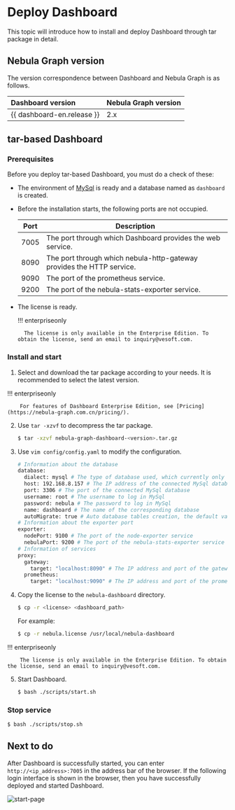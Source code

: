 # Deploy Dashboard

This topic will introduce how to install and deploy Dashboard through tar package in detail.

## Nebula Graph version

The version correspondence between Dashboard and Nebula Graph is as follows.

|Dashboard version|Nebula Graph version|
|:---|:---|
|{{ dashboard-en.release }}|2.x|

## tar-based Dashboard

### Prerequisites

Before you deploy tar-based Dashboard, you must do a check of these:

- The environment of [MySql](https://www.mysql.com/) is ready and a database named as `dashboard` is created.
- Before the installation starts, the following ports are not occupied.
  
  | Port | Description |
  | ---- | ---- |
  | 7005 | The port through which Dashboard provides the web service. |
  | 8090 | The port through which nebula-http-gateway provides the HTTP service. |
  | 9090 | The port of the prometheus service. |
  | 9200 | The port of the nebula-stats-exporter service. |

- The license is ready.

  !!! enterpriseonly

        The license is only available in the Enterprise Edition. To obtain the license, send an email to inquiry@vesoft.com.

### Install and start

1. Select and download the tar package according to your needs. It is recommended to select the latest version.

  !!! enterpriseonly

        For features of Dashboard Enterprise Edition, see [Pricing](https://nebula-graph.com.cn/pricing/).

2. Use `tar -xzvf` to decompress the tar package.

   ```bash
   $ tar -xzvf nebula-graph-dashboard-<version>.tar.gz
   ```

3. Use `vim config/config.yaml` to modify the configuration.

   ```bash
   # Information about the database
   database:
     dialect: mysql # The type of database used, which currently only supports MySql
     host: 192.168.8.157 # The IP address of the connected MySql database
     port: 3306 # The port of the connected MySql database
     username: root # The username to log in MySql
     password: nebula # The password to log in MySql
     name: dashboard # The name of the corresponding database
     autoMigrate: true # Auto database tables creation, the default value of which is true
   # Information about the exporter port
   exporter:
     nodePort: 9100 # The port of the node-exporter service
     nebulaPort: 9200 # The port of the nebula-stats-exporter service
   # Information of services
   proxy:
     gateway:
       target: "localhost:8090" # The IP address and port of the gateway service
     prometheus:
       target: "localhost:9090" # The IP address and port of the prometheus service
   ```

4. Copy the license to the `nebula-dashboard` directory.

   ```bash
   $ cp -r <license> <dashboard_path>
   ```

   For example:
   ```bash
   $ cp -r nebula.license /usr/local/nebula-dashboard
   ```

  !!! enterpriseonly

        The license is only available in the Enterprise Edition. To obtain the license, send an email to inquiry@vesoft.com.

5. Start Dashboard.

   ```bash
   $ bash ./scripts/start.sh
   ```

### Stop service

```bash
$ bash ./scripts/stop.sh
```

## Next to do

After Dashboard is successfully started, you can enter `http://<ip_address>:7005` in the address bar of the browser.
If the following login interface is shown in the browser, then you have successfully deployed and started Dashboard.

![start-page](../nebula-dashboard-en/figs/ds-028.png)
